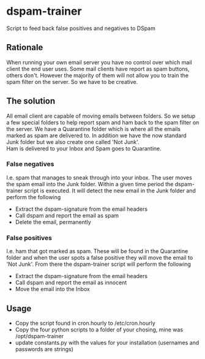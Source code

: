 # dspam-trainer

Script to feed back false positives and negatives to DSpam

## Rationale
When running your own email server you have no control over which mail client the end user uses. Some mail clients have report as spam buttons, others don't. However the majority of them will not allow you to train the spam filter on the server. So we have to be creative.

## The solution
All email client are capable of moving emails between folders. So we setup a few special folders to help report spam and ham back to the spam filter on the server. 
We have a Quarantine folder which is where all the emails marked as spam are delivered to. In addition we have the now standard Junk folder but we also create one called 'Not Junk'.  
Ham is delivered to your Inbox and Spam goes to Quarantine.
### False negatives
I.e. spam that manages to sneak through into your inbox. The user moves the spam email into the Junk folder. Within a given time period the dspam-trainer script is executed. It will detect the new email in the Junk folder and perform the following

 - Extract the dspam-signature from the email headers
 - Call dspam and report the email as spam
 - Delete the email, permanently

### False positives
I.e. ham that got marked as spam. These will be found in the Quarantine folder and when the user spots a false positive they will move the email to 'Not Junk'. From there the dspam-trainer script will perform the following

- Extract the dspam-signature from the email headers
- Call dspam and report the email as innocent
- Move the email into the Inbox 

## Usage

- Copy the script found in cron.hourly to /etc/cron.hourly
- Copy the four python scripts to a folder of your chosing, mine was /opt/dspam-trainer
- update constants.py with the values for your installation (usernames and passwords are strings)
